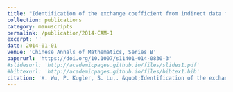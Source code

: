 ```yaml
---
title: "Identification of the exchange coefficient from indirect data for a coupled continuum pipe-flow model"
collection: publications
category: manuscripts
permalink: /publication/2014-CAM-1
excerpt: ''
date: 2014-01-01
venue: 'Chinese Annals of Mathematics, Series B'
paperurl: 'https://doi.org/10.1007/s11401-014-0830-3'
#slidesurl: 'http://academicpages.github.io/files/slides1.pdf'
#bibtexurl: 'http://academicpages.github.io/files/bibtex1.bib'
citation: 'X. Wu, P. Kugler, S. Lu,. &quot;Identification of the exchange coefficient from indirect data for a coupled continuum pipe-flow model.&quot; <i>Chinese Annals of Mathematics</i>. 35B(3), 483-500, 2014. https://doi.org/10.1007/s11401-014-0830-3.'
---
```

